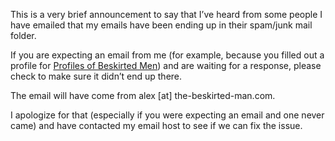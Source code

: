 This is a very brief announcement to say that I’ve heard from some people I have emailed that my emails have been ending up in their spam/junk mail folder.

If you are expecting an email from me (for example, because you filled out a profile for [Profiles of Beskirted Men](https://www.the-beskirted-man.com/profiles-of-beskirted-men/profiles-of-beskirted-men/)) and are waiting for a response, please check to make sure it didn’t end up there.

The email will have come from alex \[at\] the-beskirted-man.com.

I apologize for that (especially if you were expecting an email and one never came) and have contacted my email host to see if we can fix the issue.